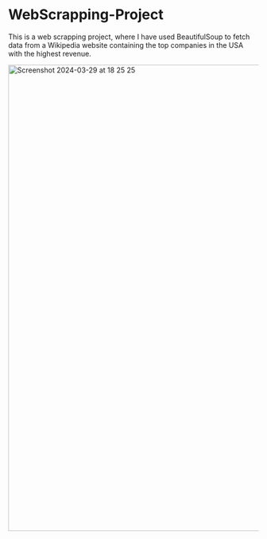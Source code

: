 # WebScrapping-Project

This is a web scrapping project, where I have used BeautifulSoup to fetch data from a Wikipedia website containing the top companies in the USA with the highest revenue.

<img width="937" alt="Screenshot 2024-03-29 at 18 25 25" src="https://github.com/BidhuKar/WebScrapping-Project/assets/26342171/af2b036c-928c-4fdf-8dba-7a8e7c5e9412">







